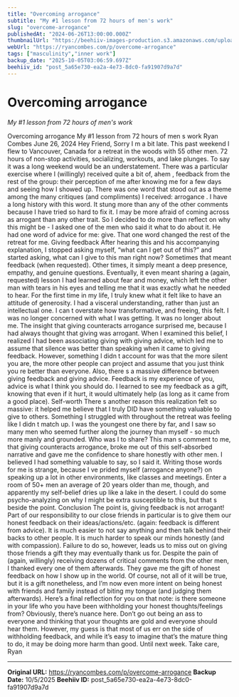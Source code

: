 ```yaml
---
title: "Overcoming arrogance"
subtitle: "My #1 lesson from 72 hours of men's work"
slug: "overcome-arrogance"
publishedAt: "2024-06-26T13:00:00.000Z"
thumbnailUrl: "https://beehiiv-images-production.s3.amazonaws.com/uploads/asset/file/ed77817a-4e84-4353-8f87-e6d9bf1aefb1/mens_retreat.png?t=1719370662"
webUrl: "https://ryancombes.com/p/overcome-arrogance"
tags: ["masculinity","inner work"]
backup_date: "2025-10-05T03:06:59.697Z"
beehiiv_id: "post_5a65e730-ea2a-4e73-8dc0-fa91907d9a7d"
---
```


# Overcoming arrogance

*My #1 lesson from 72 hours of men's work*



Overcoming arrogance My #1 lesson from 72 hours of men s work Ryan Combes June 26, 2024 Hey Friend, Sorry I m a bit late. This past weekend I flew to Vancouver, Canada for a retreat in the woods with 55 other men. 72 hours of non-stop activities, socializing, workouts, and lake plunges. To say it was a long weekend would be an understatement. There was a particular exercise where I (willingly) received quite a bit of, ahem , feedback from the rest of the group: their perception of me after knowing me for a few days and seeing how I showed up. There was one word that stood out as a theme among the many critiques (and compliments) I received: arrogance . I have a long history with this word. It stung more than any of the other comments because I have tried so hard to fix it. I may be more afraid of coming across as arrogant than any other trait. So I decided to do more than reflect on why this might be - I asked one of the men who said it what to do about it. He had one word of advice for me: give. That one word changed the rest of the retreat for me. Giving feedback After hearing this and his accompanying explanation, I stopped asking myself, “what can I get out of this?” and started asking, what can I give to this man right now? Sometimes that meant feedback (when requested). Other times, it simply meant a deep presence, empathy, and genuine questions. Eventually, it even meant sharing a (again, requested) lesson I had learned about fear and money, which left the other man with tears in his eyes and telling me that it was exactly what he needed to hear. For the first time in my life, I truly knew what it felt like to have an attitude of generosity. I had a visceral understanding, rather than just an intellectual one. I can t overstate how transformative, and freeing, this felt. I was no longer concerned with what I was getting. It was no longer about me. The insight that giving counteracts arrogance surprised me, because I had always thought that giving was arrogant. When I examined this belief, I realized I had been associating giving with giving advice, which led me to assume that silence was better than speaking when it came to giving feedback. However, something I didn t account for was that the more silent you are, the more other people can project and assume that you just think you re better than everyone. Also, there s a massive difference between giving feedback and giving advice. Feedback is my experience of you, advice is what I think you should do. I learned to see my feedback as a gift, knowing that even if it hurt, it would ultimately help (as long as it came from a good place). Self-worth There s another reason this realization felt so massive: it helped me believe that I truly DID have something valuable to give to others. Something I struggled with throughout the retreat was feeling like I didn t match up. I was the youngest one there by far, and I saw so many men who seemed further along the journey than myself - so much more manly and grounded. Who was I to share? This man s comment to me, that giving counteracts arrogance, broke me out of this self-absorbed narrative and gave me the confidence to share honestly with other men. I believed I had something valuable to say, so I said it. Writing those words for me is strange, because I ve prided myself (arrogance anyone?) on speaking up a lot in other environments, like classes and meetings. Enter a room of 50+ men an average of 20 years older than me, though, and apparently my self-belief dries up like a lake in the desert. I could do some psycho-analyzing on why I might be extra susceptible to this, but that s beside the point. Conclusion The point is, giving feedback is not arrogant! Part of our responsibility to our close friends in particular is to give them our honest feedback on their ideas/actions/etc. (again: feedback is different from advice). It is much easier to not say anything and then talk behind their backs to other people. It is much harder to speak our minds honestly (and with compassion). Failure to do so, however, leads us to miss out on giving those friends a gift they may eventually thank us for. Despite the pain of (again, willingly) receiving dozens of critical comments from the other men, I thanked every one of them afterwards. They gave me the gift of honest feedback on how I show up in the world. Of course, not all of it will be true, but it is a gift nonetheless, and I’m now even more intent on being honest with friends and family instead of biting my tongue (and judging them afterwards). Here’s a final reflection for you on that note: is there someone in your life who you have been withholding your honest thoughts/feelings from? Obviously, there’s nuance here. Don’t go out being an ass to everyone and thinking that your thoughts are gold and everyone should hear them. However, my guess is that most of us err on the side of withholding feedback, and while it’s easy to imagine that’s the mature thing to do, it may be doing more harm than good. Until next week. Take care, Ryan

---

**Original URL:** https://ryancombes.com/p/overcome-arrogance
**Backup Date:** 10/5/2025
**Beehiiv ID:** post_5a65e730-ea2a-4e73-8dc0-fa91907d9a7d
